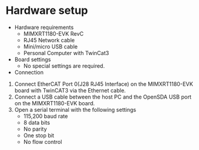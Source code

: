 # Hardware setup

-   Hardware requirements
    -   MIMXRT1180-EVK RevC
    -   RJ45 Network cable
    -   Mini/micro USB cable
    -   Personal Computer with TwinCat3
-   Board settings
    -   No special settings are required.
-   Connection

1.  Connect EtherCAT Port 0\(J28 RJ45 Interface\) on the MIMXRT1180-EVK board with TwinCAT3 via the Ethernet cable.
2.  Connect a USB cable between the host PC and the OpenSDA USB port on the MIMXRT1180-EVK board.
3.  Open a serial terminal with the following settings
    -   115,200 baud rate
    -   8 data bits
    -   No parity
    -   One stop bit
    -   No flow control

